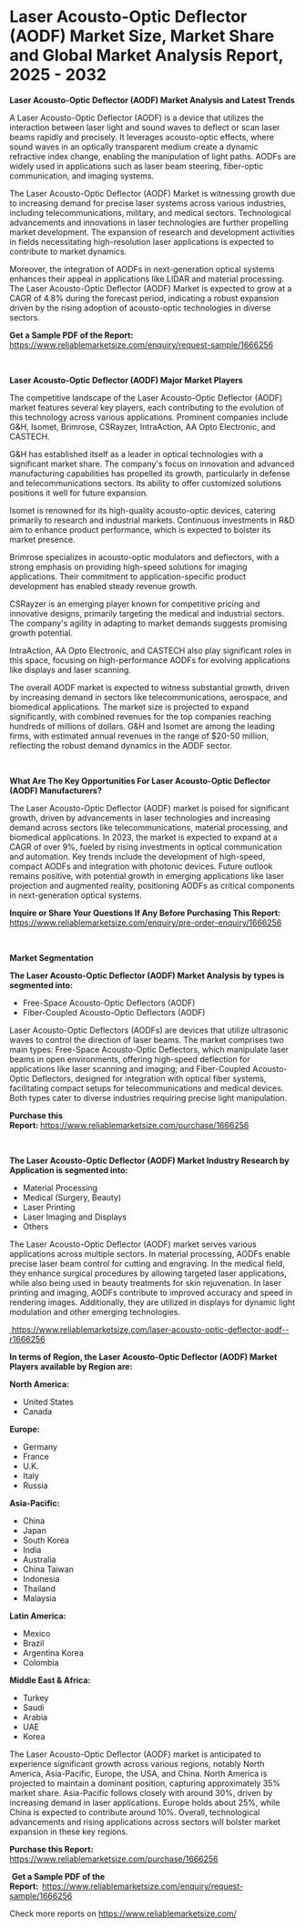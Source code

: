 <p><h1>Laser Acousto-Optic Deflector (AODF) Market Size, Market Share and Global Market Analysis Report, 2025 - 2032</h1></p><p><strong>Laser Acousto-Optic Deflector (AODF) Market Analysis and Latest Trends</strong></p>
<p><p>A Laser Acousto-Optic Deflector (AODF) is a device that utilizes the interaction between laser light and sound waves to deflect or scan laser beams rapidly and precisely. It leverages acousto-optic effects, where sound waves in an optically transparent medium create a dynamic refractive index change, enabling the manipulation of light paths. AODFs are widely used in applications such as laser beam steering, fiber-optic communication, and imaging systems.</p><p>The Laser Acousto-Optic Deflector (AODF) Market is witnessing growth due to increasing demand for precise laser systems across various industries, including telecommunications, military, and medical sectors. Technological advancements and innovations in laser technologies are further propelling market development. The expansion of research and development activities in fields necessitating high-resolution laser applications is expected to contribute to market dynamics. </p><p>Moreover, the integration of AODFs in next-generation optical systems enhances their appeal in applications like LIDAR and material processing. The Laser Acousto-Optic Deflector (AODF) Market is expected to grow at a CAGR of 4.8% during the forecast period, indicating a robust expansion driven by the rising adoption of acousto-optic technologies in diverse sectors.</p></p>
<p><strong>Get a Sample PDF of the Report:&nbsp;</strong> <a href="https://www.reliablemarketsize.com/enquiry/request-sample/1666256?utm_campaign=1901&utm_medium=2&utm_source=Github&utm_content=ia&utm_term=27022025&utm_id=laser-acousto-optic-deflector-aodf">https://www.reliablemarketsize.com/enquiry/request-sample/1666256</a></p>
<p>&nbsp;</p>
<p><strong>Laser Acousto-Optic Deflector (AODF) Major Market Players</strong></p>
<p><p>The competitive landscape of the Laser Acousto-Optic Deflector (AODF) market features several key players, each contributing to the evolution of this technology across various applications. Prominent companies include G&H, Isomet, Brimrose, CSRayzer, IntraAction, AA Opto Electronic, and CASTECH.</p><p>G&H has established itself as a leader in optical technologies with a significant market share. The company's focus on innovation and advanced manufacturing capabilities has propelled its growth, particularly in defense and telecommunications sectors. Its ability to offer customized solutions positions it well for future expansion.</p><p>Isomet is renowned for its high-quality acousto-optic devices, catering primarily to research and industrial markets. Continuous investments in R&D aim to enhance product performance, which is expected to bolster its market presence.</p><p>Brimrose specializes in acousto-optic modulators and deflectors, with a strong emphasis on providing high-speed solutions for imaging applications. Their commitment to application-specific product development has enabled steady revenue growth.</p><p>CSRayzer is an emerging player known for competitive pricing and innovative designs, primarily targeting the medical and industrial sectors. The company's agility in adapting to market demands suggests promising growth potential.</p><p>IntraAction, AA Opto Electronic, and CASTECH also play significant roles in this space, focusing on high-performance AODFs for evolving applications like displays and laser scanning.</p><p>The overall AODF market is expected to witness substantial growth, driven by increasing demand in sectors like telecommunications, aerospace, and biomedical applications. The market size is projected to expand significantly, with combined revenues for the top companies reaching hundreds of millions of dollars. G&H and Isomet are among the leading firms, with estimated annual revenues in the range of $20-50 million, reflecting the robust demand dynamics in the AODF sector.</p></p>
<p>&nbsp;</p>
<p><strong>What Are The Key Opportunities For Laser Acousto-Optic Deflector (AODF) Manufacturers?</strong></p>
<p><p>The Laser Acousto-Optic Deflector (AODF) market is poised for significant growth, driven by advancements in laser technologies and increasing demand across sectors like telecommunications, material processing, and biomedical applications. In 2023, the market is expected to expand at a CAGR of over 9%, fueled by rising investments in optical communication and automation. Key trends include the development of high-speed, compact AODFs and integration with photonic devices. Future outlook remains positive, with potential growth in emerging applications like laser projection and augmented reality, positioning AODFs as critical components in next-generation optical systems.</p></p>
<p><strong>Inquire or Share Your Questions If Any Before Purchasing This Report:</strong> <a href="https://www.reliablemarketsize.com/enquiry/pre-order-enquiry/1666256?utm_campaign=1901&utm_medium=2&utm_source=Github&utm_content=ia&utm_term=27022025&utm_id=laser-acousto-optic-deflector-aodf">https://www.reliablemarketsize.com/enquiry/pre-order-enquiry/1666256</a></p>
<p>&nbsp;</p>
<p><strong>Market Segmentation</strong></p>
<p><strong>The Laser Acousto-Optic Deflector (AODF) Market Analysis by types is segmented into:</strong></p>
<p><ul><li>Free-Space Acousto-Optic Deflectors (AODF)</li><li>Fiber-Coupled Acousto-Optic Deflectors (AODF)</li></ul></p>
<p><p>Laser Acousto-Optic Deflectors (AODFs) are devices that utilize ultrasonic waves to control the direction of laser beams. The market comprises two main types: Free-Space Acousto-Optic Deflectors, which manipulate laser beams in open environments, offering high-speed deflection for applications like laser scanning and imaging; and Fiber-Coupled Acousto-Optic Deflectors, designed for integration with optical fiber systems, facilitating compact setups for telecommunications and medical devices. Both types cater to diverse industries requiring precise light manipulation.</p></p>
<p><strong>Purchase this Report:&nbsp;</strong><a href="https://www.reliablemarketsize.com/purchase/1666256?utm_campaign=1901&utm_medium=2&utm_source=Github&utm_content=ia&utm_term=27022025&utm_id=laser-acousto-optic-deflector-aodf">https://www.reliablemarketsize.com/purchase/1666256</a></p>
<p>&nbsp;</p>
<p><strong>The Laser Acousto-Optic Deflector (AODF) Market Industry Research by Application is segmented into:</strong></p>
<p><ul><li>Material Processing</li><li>Medical (Surgery, Beauty)</li><li>Laser Printing</li><li>Laser Imaging and Displays</li><li>Others</li></ul></p>
<p><p>The Laser Acousto-Optic Deflector (AODF) market serves various applications across multiple sectors. In material processing, AODFs enable precise laser beam control for cutting and engraving. In the medical field, they enhance surgical procedures by allowing targeted laser applications, while also being used in beauty treatments for skin rejuvenation. In laser printing and imaging, AODFs contribute to improved accuracy and speed in rendering images. Additionally, they are utilized in displays for dynamic light modulation and other emerging technologies.</p></p>
<p><a href="https://www.reliablemarketsize.com/laser-acousto-optic-deflector-aodf--r1666256?utm_campaign=1901&utm_medium=2&utm_source=Github&utm_content=ia&utm_term=27022025&utm_id=laser-acousto-optic-deflector-aodf">&nbsp;https://www.reliablemarketsize.com/laser-acousto-optic-deflector-aodf--r1666256</a></p>
<p><strong>In terms of Region, the Laser Acousto-Optic Deflector (AODF) Market Players available by Region are:</strong></p>
<p>
    <p> <strong> North America: </strong>
        <ul>
            <li>United States</li>
            <li>Canada</li>
        </ul>
        </p> 
    <p> <strong> Europe: </strong>
        <ul>
            <li>Germany</li>
            <li>France</li>
            <li>U.K.</li>
            <li>Italy</li>
            <li>Russia</li>
        </ul>
        </p> 
    <p> <strong> Asia-Pacific: </strong>
        <ul>
            <li>China</li>
            <li>Japan</li>
            <li>South Korea</li>
            <li>India</li>
            <li>Australia</li>
            <li>China Taiwan</li>
            <li>Indonesia</li>
            <li>Thailand</li>
            <li>Malaysia</li>
        </ul>
        </p> 
    <p> <strong> Latin America: </strong>
        <ul>
            <li>Mexico</li>
            <li>Brazil</li>
            <li>Argentina Korea</li>
            <li>Colombia</li>
        </ul>
        </p> 
    <p> <strong> Middle East & Africa: </strong>
        <ul>
            <li>Turkey</li>
            <li>Saudi</li>
            <li>Arabia</li>
            <li>UAE</li>
            <li>Korea</li>
        </ul>
    </p>
    </p>
<p><p>The Laser Acousto-Optic Deflector (AODF) market is anticipated to experience significant growth across various regions, notably North America, Asia-Pacific, Europe, the USA, and China. North America is projected to maintain a dominant position, capturing approximately 35% market share. Asia-Pacific follows closely with around 30%, driven by increasing demand in laser applications. Europe holds about 25%, while China is expected to contribute around 10%. Overall, technological advancements and rising applications across sectors will bolster market expansion in these key regions.</p></p>
<p><strong>Purchase this Report: </strong><a href="https://www.reliablemarketsize.com/purchase/1666256?utm_campaign=1901&utm_medium=2&utm_source=Github&utm_content=ia&utm_term=27022025&utm_id=laser-acousto-optic-deflector-aodf">https://www.reliablemarketsize.com/purchase/1666256</a></p>
<p>&nbsp;<strong>Get a Sample PDF of the Report:&nbsp;&nbsp;</strong><a href="https://www.reliablemarketsize.com/enquiry/request-sample/1666256?utm_campaign=1901&utm_medium=2&utm_source=Github&utm_content=ia&utm_term=27022025&utm_id=laser-acousto-optic-deflector-aodf">https://www.reliablemarketsize.com/enquiry/request-sample/1666256</a></p>
<p><strong></strong></p>
<p>Check more reports on <a href="https://www.reliablemarketsize.com/?utm_campaign=1901&utm_medium=2&utm_source=Github&utm_content=ia&utm_term=27022025&utm_id=laser-acousto-optic-deflector-aodf">https://www.reliablemarketsize.com/</a></p>